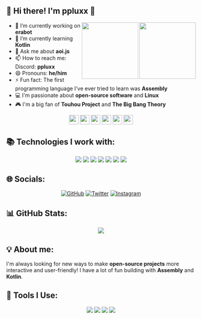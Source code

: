 ## 🧊 Hi there! I'm ppluxx 👋

<img src="https://cdn.pixabay.com/photo/2013/07/13/11/43/tux-158547_1280.png" width="150px" align="right">
<img src="https://community.kde.org/images.community/thumb/4/40/Mascot_konqi.png/540px-Mascot_konqi.png?20170108205743" width="150px" align="right">

- 🔭 I’m currently working on **erabot**  
- 🌱 I’m currently learning **Kotlin**  
- 💬 Ask me about **aoi.js**  
- 📫 How to reach me: Discord: **ppluxx**  
- 😄 Pronouns: **he/him**  
- ⚡ Fun fact: The first programming language I've ever tried to learn was **Assembly**  
- 💻 I'm passionate about **open-source software** and **Linux**  
- 🎮 I'm a big fan of **Touhou Project** and **The Big Bang Theory**  

<p align="center">
  <img src="https://kde.org/stuff/clipart/logo/kde-logo-white-blue-rounded-source.svg" width="25px" style="display:inline;" />
  <img src="https://kde.org/stuff/clipart/logo/plasma-logo-colorful.svg" width="25px" style="display:inline;" />
  <img src="https://media.tenor.com/_o1dMUowXEEAAAAj/reimu-touhou.gif" width="25px" style="display:inline;" />
  <img src="https://upload.wikimedia.org/wikipedia/commons/thumb/0/06/Kotlin_Icon.svg/1200px-Kotlin_Icon.svg.png" width="25px" style="display:inline;" />
  <img src="https://codefinder.dev/static/assets/languages/Assembly.png" width="25px" style="display:inline;" />
  <img src="https://img.icons8.com/color/512/arch-linux.png" width="25px" style="display:inline;" />
</p>

## 📚 Technologies I work with:

<p align="center">
  <img src="https://img.shields.io/badge/Arch-Linux-brightgreen?style=flat&logo=arch-linux&logoColor=white" style="display:inline-block;" />
  <img src="https://img.shields.io/badge/Assembly-9cf?style=flat&logo=assemblyscript&logoColor=white" style="display:inline-block;" />
  <img src="https://img.shields.io/badge/Kotlin-7f52ff?style=flat&logo=kotlin&logoColor=white" style="display:inline-block;" />
  <img src="https://img.shields.io/badge/Visual%20Studio%20Code-007ACC?style=flat&logo=vscodium&logoColor=white" style="display:inline-block;" />
  <img src="https://img.shields.io/badge/Discord-7289DA?style=flat&logo=discord&logoColor=white" style="display:inline-block;" />
  <img src="https://img.shields.io/badge/Firefox-FF7139?style=flat&logo=firefox&logoColor=white" style="display:inline-block;" />
  <img src="https://img.shields.io/badge/Konsole-2E3436?style=flat&logo=gnometerminal&logoColor=white" style="display:inline-block;" />
</p>

## 🌐 Socials:

<p align="center">
  <a href="https://github.com/ppluxx"><img src="https://img.shields.io/badge/GitHub-333333?style=flat&logo=github&logoColor=white" alt="GitHub" /></a>
  <a href="https://twitter.com/ppluxx"><img src="https://img.shields.io/badge/X-000000?style=flat&logo=x&logoColor=white" alt="Twitter" /></a>
  <a href="https://www.instagram.com/ppluxx/"><img src="https://img.shields.io/badge/Instagram-E4405F?style=flat&logo=instagram&logoColor=white" alt="Instagram" /></a>
</p>

## 📊 GitHub Stats:

<p align="center">
  <img src="https://github-readme-stats.vercel.app/api?username=ppluxx&show_icons=true&hide_title=true&count_private=true&hide=prs&theme=dark" />
</p>

## 💡 About me:
I'm always looking for new ways to make **open-source projects** more interactive and user-friendly! I have a lot of fun building with **Assembly** and **Kotlin**.

## 🔧 Tools I Use:

<p align="center">
  <img src="https://img.shields.io/badge/Visual%20Studio%20Code-007ACC?style=flat&logo=vscodium&logoColor=white" />
  <img src="https://img.shields.io/badge/Discord-7289DA?style=flat&logo=discord&logoColor=white" />
  <img src="https://img.shields.io/badge/Firefox-FF7139?style=flat&logo=firefox&logoColor=white" />
  <img src="https://img.shields.io/badge/Konsole-2E3436?style=flat&logo=gnometerminal&logoColor=white" />
</p>
